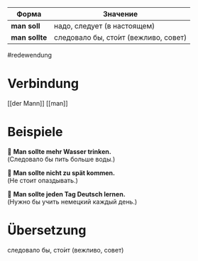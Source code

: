 
| Форма          | Значение                              |
| -------------- | ------------------------------------- |
| **man soll**   | надо, следует (в настоящем)           |
| **man sollte** | следовало бы, сто́ит (вежливо, совет) |
#redewendung 
# Verbindung 
[[der Mann]]
[[man]]
# Beispiele
🔹 **Man sollte mehr Wasser trinken.**  
(Следовало бы пить больше воды.)

🔹 **Man sollte nicht zu spät kommen.**  
(Не стоит опаздывать.)

🔹 **Man sollte jeden Tag Deutsch lernen.**  
(Нужно бы учить немецкий каждый день.)
# Übersetzung
следовало бы, сто́ит (вежливо, совет)